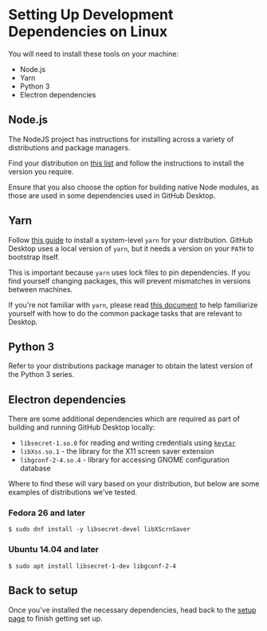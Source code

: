 # Setting Up Development Dependencies on Linux

You will need to install these tools on your machine:

 - Node.js
 - Yarn
 - Python 3
 - Electron dependencies

## Node.js

The NodeJS project has instructions for installing across a variety of
distributions and package managers.

Find your distribution on [this list](https://nodejs.org/en/download/package-manager/)
and follow the instructions to install the version you require.

Ensure that you also choose the option for building native Node modules, as
those are used in some dependencies used in GitHub Desktop.

## Yarn

Follow [this guide](https://yarnpkg.com/en/docs/install) to install
a system-level `yarn` for your distribution. GitHub Desktop uses a local version
of `yarn`, but it needs a version on your `PATH` to bootstrap itself.

This is important because `yarn` uses lock files to pin dependencies. If you
find yourself changing packages, this will prevent mismatches in versions
between machines.

If you're not familiar with `yarn`, please read [this document](./working-with-packages.md)
to help familiarize yourself with how to do the common package tasks that are
relevant to Desktop.

## Python 3

Refer to your distributions package manager to obtain the latest version of the
Python 3 series.

## Electron dependencies

There are some additional dependencies which are required as part of building
and running GitHub Desktop locally:

 - `libsecret-1.so.0` for reading and writing credentials using [`keytar`](https://github.com/atom/node-keytar)
 - `libXss.so.1` - the library for the X11 screen saver extension
 - `libgconf-2-4.so.4` - library for accessing GNOME configuration database

Where to find these will vary based on your distribution, but below are some
examples of distributions we've tested.

### Fedora 26 and later

```shellsession
$ sudo dnf install -y libsecret-devel libXScrnSaver
```

### Ubuntu 14.04 and later

```shellsession
$ sudo apt install libsecret-1-dev libgconf-2-4
```

## Back to setup

Once you've installed the necessary dependencies, head back to the [setup page](https://github.com/desktop/desktop/blob/development/docs/contributing/setup.md) to finish getting set up.
